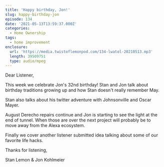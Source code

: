 ```yaml
---
title: 'Happy birthday, Jon!'
slug: happy-birthday-jon
episode: 134
date: '2021-05-13T13:59:37.000Z'
categories:
  - Home Ownership
tags:
  - home improvement
enclosure:
  url: 'https://media.twistoflemonpod.com/134-lwatol-20210513.mp3'
  length: 39509751
  type: audio/mpeg
---
```


Dear Listener,

This week we celebrate Jon's 32nd birthday! Stan and Jon talk about birthday traditions growing up and how Stan doesn't really remember May.

Stan also talks about his twitter adventure with Johnsonville and Oscar Mayer.

August Derecho repairs continue and Jon is starting to see the light at the end of tunnel. When those are over the next project will probably be to move away from the Alexa ecosystem.

Finally we cover another listener submitted idea talking about some of our favorite life hacks.

Thanks for listening,

Stan Lemon & Jon Kohlmeier
